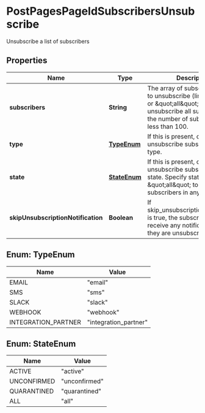 

# PostPagesPageIdSubscribersUnsubscribe

Unsubscribe a list of subscribers

## Properties

Name | Type | Description | Notes
------------ | ------------- | ------------- | -------------
**subscribers** | **String** | The array of subscriber codes to unsubscribe (limited to 100), or \&quot;all\&quot; to unsubscribe all subscribers if the number of subscribers is less than 100. | 
**type** | [**TypeEnum**](#TypeEnum) | If this is present, only unsubscribe subscribers of this type. |  [optional]
**state** | [**StateEnum**](#StateEnum) | If this is present, only unsubscribe subscribers in this state. Specify state \&quot;all\&quot; to unsubscribe subscribers in any states. |  [optional]
**skipUnsubscriptionNotification** | **Boolean** | If skip_unsubscription_notification is true, the subscribers do not receive any notifications when they are unsubscribed. |  [optional]



## Enum: TypeEnum

Name | Value
---- | -----
EMAIL | &quot;email&quot;
SMS | &quot;sms&quot;
SLACK | &quot;slack&quot;
WEBHOOK | &quot;webhook&quot;
INTEGRATION_PARTNER | &quot;integration_partner&quot;



## Enum: StateEnum

Name | Value
---- | -----
ACTIVE | &quot;active&quot;
UNCONFIRMED | &quot;unconfirmed&quot;
QUARANTINED | &quot;quarantined&quot;
ALL | &quot;all&quot;



